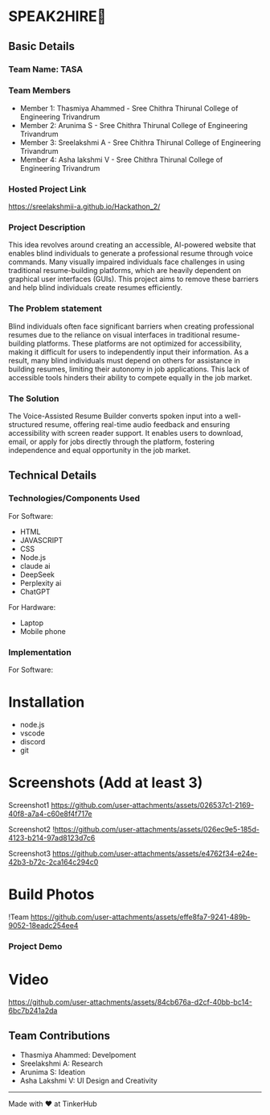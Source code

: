 # SPEAK2HIRE🎯


## Basic Details
### Team Name: TASA


### Team Members
- Member 1: Thasmiya Ahammed - Sree Chithra Thirunal College of Engineering Trivandrum
- Member 2: Arunima S - Sree Chithra Thirunal College of Engineering Trivandrum
- Member 3: Sreelakshmi A - Sree Chithra Thirunal College of Engineering Trivandrum
- Member 4: Asha lakshmi V - Sree Chithra Thirunal College of Engineering Trivandrum
  
### Hosted Project Link
https://sreelakshmii-a.github.io/Hackathon_2/

### Project Description
This idea revolves around creating an accessible, AI-powered website that enables blind individuals to generate a professional resume through voice commands. Many visually impaired individuals face challenges in using traditional resume-building platforms, which are heavily dependent on graphical user interfaces (GUIs). This project aims to remove these barriers and help blind individuals create resumes efficiently.

### The Problem statement
Blind individuals often face significant barriers when creating professional resumes due to the reliance on visual interfaces in traditional resume-building platforms. These platforms are not optimized for accessibility, making it difficult for users to independently input their information. As a result, many blind individuals must depend on others for assistance in building resumes, limiting their autonomy in job applications. This lack of accessible tools hinders their ability to compete equally in the job market.

### The Solution
The Voice-Assisted Resume Builder converts spoken input into a well-structured resume, offering real-time audio feedback and ensuring accessibility with screen reader support. It enables users to download, email, or apply for jobs directly through the platform, fostering independence and equal opportunity in the job market.

## Technical Details
### Technologies/Components Used
For Software:
- HTML
- JAVASCRIPT
- CSS
- Node.js
- claude ai
- DeepSeek
- Perplexity ai
- ChatGPT

For Hardware:
- Laptop
- Mobile phone

### Implementation
For Software:
# Installation
- node.js
- vscode
- discord
- git

# Screenshots (Add at least 3)
Screenshot1
https://github.com/user-attachments/assets/026537c1-2169-40f8-a7a4-c60e8f4f717e


Screenshot2
!https://github.com/user-attachments/assets/026ec9e5-185d-4123-b214-97ad8123d7c6


Screenshot3
https://github.com/user-attachments/assets/e4762f34-e24e-42b3-b72c-2ca164c294c0

# Build Photos
!Team
https://github.com/user-attachments/assets/effe8fa7-9241-489b-9052-18eadc254ee4


### Project Demo
# Video

https://github.com/user-attachments/assets/84cb676a-d2cf-40bb-bc14-6bc7b241a2da



## Team Contributions
- Thasmiya Ahammed: Develpoment
- Sreelakshmi A: Research
- Arunima S: Ideation 
- Asha Lakshmi V: UI Design and Creativity

---
Made with ❤️ at TinkerHub

  
